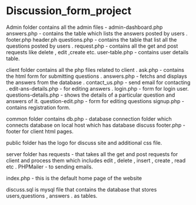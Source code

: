 # Discussion_form_project
Admin folder contains all the admin files - 
admin-dashboard.php
answers.php - contains the table which lists the answers posted by users .
footer.php
header.ph
questions.php - contains the table that list all the questions posted by users .
request.php - contains all the get and post requests like delete , edit ,create etc.
user-table.php - contains user details table.

client folder contains all the php files related to client .
ask.php - contains the html form for submitting questions .
answers.php - fetchs and displays the answers from the database .
contact_us.php - send email for contacting .
edit-ans-details.php - for editing answers .
login.php - form for login user.
questions-details.php - shows the details of a particular question and answers of it.
question-edit.php - form for editing questions
signup.php - contains registration form.

common folder contains 
db.php - database connection folder which connects database on local host which has database discuss
footer.php - footer for client html pages.

public folder has the logo for discuss site and additional css file.

server folder has 
requests - that takes all the get and post requests for client and process them which includes edit , delete , insert , create , read etc .
PHPMailer - to sending emails.

index.php - this is the default home page of the website 

discuss.sql is mysql file that contains the database that stores users,questions , answers . as tables.
